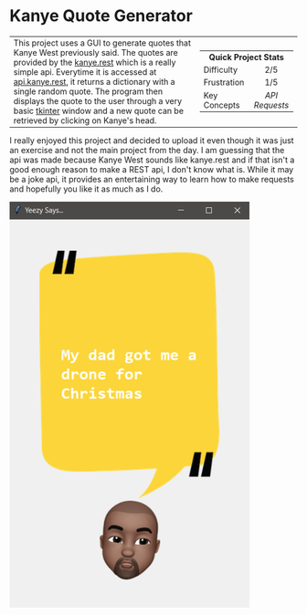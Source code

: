 # Kanye Quote Generator

<table border='0'>
<tr>
  <td>
  This project uses a GUI to generate quotes that Kanye West previously said. The quotes are provided by the <a href="https://kanye.rest/">kanye.rest</a> which is a really simple api. Everytime it is accessed at <a href="https://api.kanye.rest/">api.kanye.rest</a>, it returns a dictionary with a single random quote. The program then displays the quote to the user through a very basic <a href="https://docs.python.org/3/library/tkinter.html">tkinter</a> window and a new quote can be retrieved by clicking on Kanye's head.
  </td>
  <td>
    <div>
      <table>
        <tr>
          <td align='center' colspan="2"><strong>Quick Project Stats</strong></td>
        </tr>
        <tr>
          <td>Difficulty</td>
          <td align='center'>2/5</td>
        </tr>
        <tr>
          <td>Frustration</td>
          <td align='center'>1/5</td>
        </tr>
        <tr>
          <td>Key Concepts</td>
          <td align='center'><em>API Requests</em></td>
        </tr>
      </table>
    </div>
  </td>
</tr>
</table>


I really enjoyed this project and decided to upload it even though it was just an exercise and not the main project from the day. I am guessing that the api was made because Kanye West sounds like kanye.rest and if that isn't a good enough reason to make a REST api, I don't know what is. While it may be a joke api, it provides an entertaining way to learn how to make requests and hopefully you like it as much as I do.

![Screenshot](./kanye_quotes.png)






